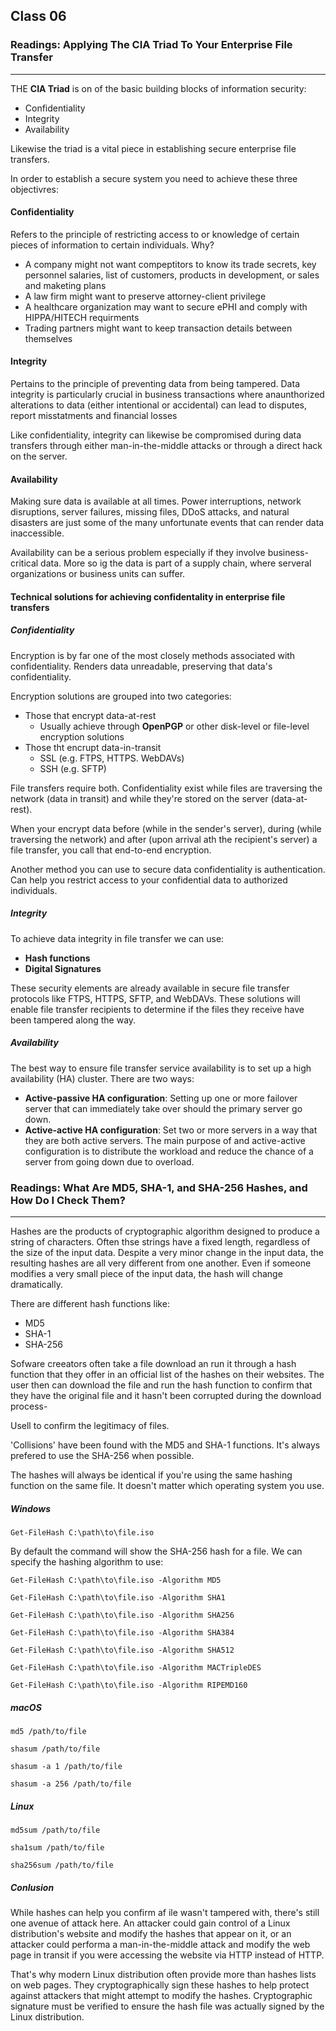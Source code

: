 ## Class 06

### Readings: Applying The CIA Triad To Your Enterprise File Transfer

------

THE **CIA Triad** is on of the basic building blocks of information security:

+ Confidentiality 
+ Integrity
+ Availability

Likewise the triad is a vital piece in establishing secure enterprise file transfers.

In order to establish a secure system you need to achieve these three objectivres:

#### Confidentiality

Refers to the principle of restricting access to or knowledge of certain pieces of information to certain individuals. Why?

+ A company might not want compeptitors to know its trade secrets, key personnel salaries, list of customers, products in development, or sales and maketing plans
+ A law firm might want to preserve attorney-client privilege
+ A healthcare organization may want to secure ePHI and comply with HIPPA/HITECH requirments
+ Trading partners might want to keep transaction details between themselves

#### Integrity

Pertains to the principle of preventing data from being tampered. Data integrity is particularly crucial in business transactions where anaunthorized alterations to data (either intentional or accidental) can lead to disputes, report misstatments and financial losses

Like confidentiality, integrity can likewise be compromised during data transfers through either man-in-the-middle attacks or through a direct hack on the server.

#### Availability

Making sure data is available at all times. Power interruptions, network disruptions, server failures, missing files, DDoS attacks, and natural disasters are just some of the many unfortunate events that can render data inaccessible.

Availability can be a serious problem especially if they involve business-critical data. More so ig the data is part of a supply chain, where serveral organizations or business units can suffer.

#### Technical solutions for achieving confidentality in enterprise file transfers

##### Confidentiality

Encryption is by far one of the most closely methods associated with confidentiality. Renders data unreadable, preserving that data's confidentiality.

Encryption solutions are grouped into two categories:

+ Those that encrypt data-at-rest
  + Usually achieve through **OpenPGP** or other disk-level or file-level encryption solutions
+ Those tht encrupt data-in-transit
  + SSL (e.g. FTPS, HTTPS. WebDAVs)
  + SSH (e.g. SFTP)

File transfers require both. Confidentiality exist while files are traversing the network (data in transit) and while they're stored on the server (data-at-rest).

When your encrypt data before (while in the sender's server), during (while traversing the network) and after (upon arrival ath the recipient's server) a file transfer, you call that end-to-end encryption.

Another method you can use to secure data confidentiality is authentication. Can help you restrict access to your confidential data to authorized individuals.

##### Integrity

To achieve data integrity in file transfer we can use:

+ **Hash functions**
+ **Digital Signatures**

These security elements are already available in secure file transfer protocols like FTPS, HTTPS, SFTP, and WebDAVs. These solutions will enable file transfer recipients to determine if the files they receive have been tampered along the way.

##### Availability

The best way to ensure file transfer service availability is to set up a high availability (HA) cluster. There are two ways:

+ **Active-passive HA configuration**: Setting up one or more failover server that can immediately take over should the primary server go down.
+ **Active-active HA configuration**: Set two or more servers in a way that they are both active servers. The main purpose of and active-active configuration is to distribute the workload and reduce the chance of a server from going down due to overload.



### Readings: What Are MD5, SHA-1, and SHA-256 Hashes, and How Do I Check Them?

------

Hashes are the products of cryptographic algorithm designed to produce a string of characters. Often thse strings have a fixed length, regardless of the size of the input data. Despite a very minor change in the input data, the resulting hashes are all very different from one another. Even if someone modifies a very small piece of the input data, the hash will change dramatically.

There are different hash functions like:

+ MD5
+ SHA-1
+ SHA-256

Sofware creeators often take a file download an run it through a hash function that they offer in an official list of the hashes on their websites. The user then can download the file and run the hash function to confirm that they have the original file and it hasn't been corrupted during the download process-

Usell to confirm the legitimacy of files.

'Collisions' have been found with the MD5 and SHA-1 functions. It's always prefered to use the SHA-256 when possible.

The hashes will always be identical if you're using the same hashing function on the same file. It doesn't matter which operating system you use.

##### Windows

`Get-FileHash C:\path\to\file.iso`

By default the command will show the SHA-256 hash for a file. We can specify the hashing algorithm to use:

`Get-FileHash C:\path\to\file.iso -Algorithm MD5`

`Get-FileHash C:\path\to\file.iso -Algorithm SHA1`

`Get-FileHash C:\path\to\file.iso -Algorithm SHA256`

`Get-FileHash C:\path\to\file.iso -Algorithm SHA384`

`Get-FileHash C:\path\to\file.iso -Algorithm SHA512`

`Get-FileHash C:\path\to\file.iso -Algorithm MACTripleDES`

`Get-FileHash C:\path\to\file.iso -Algorithm RIPEMD160`

##### macOS

`md5 /path/to/file`

`shasum /path/to/file`

`shasum -a 1 /path/to/file`

`shasum -a 256 /path/to/file`

##### Linux

`md5sum /path/to/file`

`sha1sum /path/to/file`

`sha256sum /path/to/file`

##### Conlusion

While hashes can help you confirm af ile wasn't tampered with, there's still one avenue of attack here. An attacker could gain control of a Linux distribution's website and modify the hashes that appear on it, or an attacker could performa a man-in-the-middle attack and modify the web page in transit if you were accessing the website via HTTP instead of HTTP.

That's why modern Linux distribution often provide more than hashes lists on web pages. They cryptographically sign these hashes to help protect against attackers that might attempt to modify the hashes. Cryptographic signature must be verified to ensure the hash file was actually signed by the Linux distribution.


